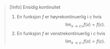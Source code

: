 > [!info] Ensidig kontinuitet
>  1. En funksjon $f$ er høyrekontinuerlig i $c$ hvis $$\lim_{x \longrightarrow  c+ }f(x) = f(c). $$
>  2. En funksjon $f$ er venstrekontinuerlig i $c$ hvis $$\lim_{x\longrightarrow c- }f(x) = f(c). $$

